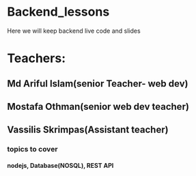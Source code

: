 # Backend_lessons
Here we will keep backend live code and slides
# Teachers:
## Md Ariful Islam(senior Teacher- web dev)
## Mostafa Othman(senior web dev teacher)
## Vassilis Skrimpas(Assistant teacher)

### topics to cover
#### nodejs, Database(NOSQL), REST API

